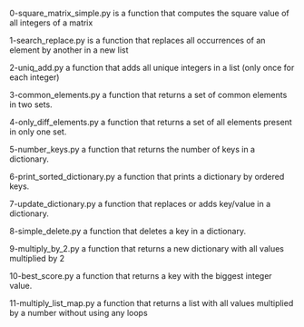 0-square_matrix_simple.py is a function that computes the square value of all integers of a matrix

1-search_replace.py is a function that replaces all occurrences of an element by another in a new list

2-uniq_add.py a function that adds all unique integers in a list (only once for each integer)

3-common_elements.py a function that returns a set of common elements in two sets.

4-only_diff_elements.py a function that returns a set of all elements present in only one set.

5-number_keys.py a function that returns the number of keys in a dictionary.

6-print_sorted_dictionary.py a function that prints a dictionary by ordered keys.

7-update_dictionary.py a function that replaces or adds key/value in a dictionary.

8-simple_delete.py a function that deletes a key in a dictionary.

9-multiply_by_2.py a function that returns a new dictionary with all values multiplied by 2

10-best_score.py a function that returns a key with the biggest integer value.

11-multiply_list_map.py a function that returns a list with all values multiplied by a number without
 using any loops


